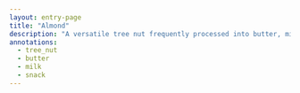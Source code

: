 ```yaml
---
layout: entry-page
title: "Almond"
description: "A versatile tree nut frequently processed into butter, milk, and eaten as a snack."
annotations:
  - tree_nut
  - butter
  - milk
  - snack
---
```

